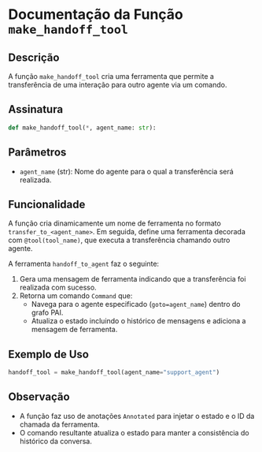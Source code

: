# Documentação da Função `make_handoff_tool`

## Descrição
A função `make_handoff_tool` cria uma ferramenta que permite a transferência de uma interação para outro agente via um comando.

## Assinatura
```python
def make_handoff_tool(*, agent_name: str):
```

## Parâmetros
- `agent_name` (str): Nome do agente para o qual a transferência será realizada.

## Funcionalidade
A função cria dinamicamente um nome de ferramenta no formato `transfer_to_<agent_name>`. Em seguida, define uma ferramenta decorada com `@tool(tool_name)`, que executa a transferência chamando outro agente.

A ferramenta `handoff_to_agent` faz o seguinte:
1. Gera uma mensagem de ferramenta indicando que a transferência foi realizada com sucesso.
2. Retorna um comando `Command` que:
   - Navega para o agente especificado (`goto=agent_name`) dentro do grafo PAI.
   - Atualiza o estado incluindo o histórico de mensagens e adiciona a mensagem de ferramenta.

## Exemplo de Uso
```python
handoff_tool = make_handoff_tool(agent_name="support_agent")
```

## Observação
- A função faz uso de anotações `Annotated` para injetar o estado e o ID da chamada da ferramenta.
- O comando resultante atualiza o estado para manter a consistência do histórico da conversa.

